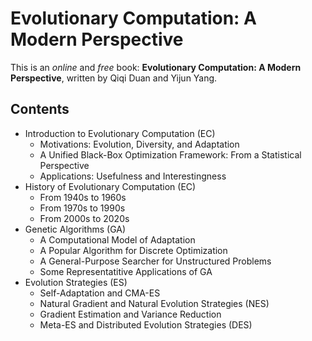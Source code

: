 # Evolutionary Computation: A Modern Perspective

This is an *online* and *free* book: **Evolutionary Computation: A Modern Perspective**, written by Qiqi Duan and Yijun Yang.

## Contents

* Introduction to Evolutionary Computation (EC)
  * Motivations: Evolution, Diversity, and Adaptation
  * A Unified Black-Box Optimization Framework: From a Statistical Perspective
  * Applications: Usefulness and Interestingness
* History of Evolutionary Computation (EC)
  * From 1940s to 1960s
  * From 1970s to 1990s
  * From 2000s to 2020s
* Genetic Algorithms (GA)
  * A Computational Model of Adaptation
  * A Popular Algorithm for Discrete Optimization 
  * A General-Purpose Searcher for Unstructured Problems
  * Some Representatitive Applications of GA
* Evolution Strategies (ES)
  * Self-Adaptation and CMA-ES
  * Natural Gradient and Natural Evolution Strategies (NES)
  * Gradient Estimation and Variance Reduction
  * Meta-ES and Distributed Evolution Strategies (DES)

